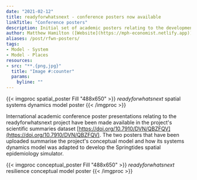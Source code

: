 ```yaml
---
date: "2021-02-12"
title: readyforwhatsnext - conference posters now available
linkTitle: "Conference posters"
description: Initial set of academic posters relating to the development of the readyforwhatsnext model.
author: Matthew Hamilton ([Website](https://mph-economist.netlify.app)) 
aliases: /post/rfwn-posters/
tags:
- Model - System
- Model - Places
resources:
- src: "**.{png,jpg}"
  title: "Image #:counter"
  params:
    byline: ""
---
```


{{< imgproc spatial_poster Fill "488x650" >}}
<em>readyforwhatsnext</em> spatial systems dynamics model poster
{{< /imgproc >}}

International academic conference poster presentations relating to the readyforwhatsnext project have been made available in the project's scientific summaries dataset [https://doi.org/10.7910/DVN/QBZFQV](https://doi.org/10.7910/DVN/QBZFQV). The two posters that have been uploaded summarise the project's conceptual model and how its systems dynamics model was adapted to develop the Springtides spatial epidemiology simulator.

{{< imgproc conceptual_poster Fill "488x650" >}}
<em>readyforwhatsnext</em> resilience conceptual model poster
{{< /imgproc >}}